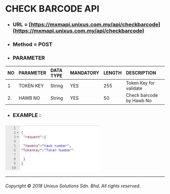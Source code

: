 # CHECK BARCODE API

* ### URL = [https://mxmapi.unixus.com.my/api/checkbarcode](https://mxmapi.unixus.com.my/api/checkbarcode)
* ### Method = POST
* ### PARAMETER

| NO | PARAMETER | DATA TYPE | MANDATORY | LENGTH | DESCRIPTION |
| :--- | :--- | :--- | :--- | :--- | :--- |
| 1 | TOKEN KEY | String | YES | 255 | Token Key for validate |
| 2. | HAWB NO | String | YES | 50 | Check barcode by Hawb No |

* ### EXAMPLE :

### ![](/assets/checkbcjson.JPG)

---

###### Copyright © 2018 Unixus Solutions Sdn. Bhd. All rights reserved.



